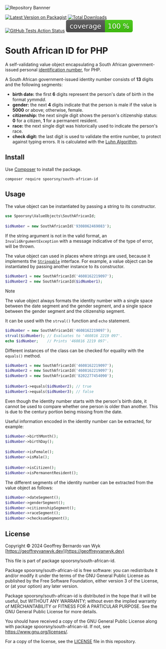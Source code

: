 ![Repository Bannner](https://banners.beyondco.de/South%20African%20ID.png?theme=light&packageManager=composer+require&packageName=spoorsny%2Fsouth-african-id&pattern=curtain&style=style_1&description=A+self-validating+value+object+encapsulating+a+South+African+government-issued+personal+identification+number.&md=1&showWatermark=1&fontSize=100px&images=https%3A%2F%2Fwww.php.net%2Fimages%2Flogos%2Fnew-php-logo.svg&widths=500) <!-- markdownlint-disable-line first-line-h1 -->

[![Latest Version on Packagist](https://img.shields.io/packagist/v/spoorsny/south-african-id.svg?style=flat-square)](https://packagist.org/packages/spoorsny/south-african-id)
[![Total Downloads](https://img.shields.io/packagist/dt/spoorsny/south-african-id.svg?style=flat-square)](https://packagist.org/packages/spoorsny/south-african-id)
[![GitHub Tests Action Status](https://img.shields.io/github/actions/workflow/status/spoorsny/php-south-african-id/continuous-integration.yml?branch=master&label=tests&style=flat-square)](https://github.com/spoorsny/php-south-african-id/actions?query=workflow%3Acontinuous-integration+branch%3Amaster)
[![PHPUnit Code Coverage](https://github.com/spoorsny/php-south-african-id/blob/image-data/coverage.svg)](https://github.com/spoorsny/php-south-african-id/actions?query=workflow%3Acontinuous-integration+branch%3Amaster)

# South African ID for PHP

A self-validating value object encapsulating a South African
government-issued personal [identification number](https://www.westerncape.gov.za/general-publication/decoding-your-south-african-id-number-0),
for PHP.

A South African government-issued identity number consists of **13** digits and the following segments:

- **birth date:** the first **6** digits represent the person's date of birth
  in the format _yymmdd_.
- **gender:** the next **4** digits indicate that the person is male if the
  value is **5000** or above; otherwise, female.
- **citizenship:** the next single digit shows the person's citizenship
  status: **0** for a citizen, **1** for a permanent resident.
- **race:** the next single digit was historically used to indicate the person's race.
- **check digit:** the last digit is used to validate the entire number, to
  protect against typing errors. It is calculated with the
  [Luhn Algorithm](https://en.wikipedia.org/wiki/Luhn_algorithm).

## Install

Use [Composer](https://getcomposer.org) to install the package.

```shell
composer require spoorsny/south-african-id
```

## Usage

The value object can be instantiated by passing a string to its constructor.

```php
use Spoorsny\ValueObjects\SouthAfricanId;

$idNumber = new SouthAfricanId('9308062469083');
```

If the string argument is not in the valid format, an
`InvalidArgumentException` with a message indicative of the type of error, will
be thrown.

The value object can used in places where strings are used, because it
implements the [`Stringable`](https://php.net/Stringable) interface. For
example, a value object can be instantiated by passing another instance to its
constructor.

```php
$idNumber1 = new SouthAfricanId('4608162219097');
$idNumber2 = new SouthAfricanId($idNumber1);
```

> [!NOTE]
> The value object always formats the identity number with a single
> space between the date segment and the gender segment, and a single space
> between the gender segment and the citizenship segment.

It can be used with the `strval()` function and `echo` statement.

```php
$idNumber = new SouthAfricanId('4608162219097');
strval($idNumber); // Evaluates to '460816 2219 097'.
echo $idNumber;    // Prints '460816 2219 097'.
```

Different instances of the class can be checked for equality with the `equals()`
method.

```php
$idNumber1 = new SouthAfricanId('4608162219097');
$idNumber2 = new SouthAfricanId('4608162219097');
$idNumber3 = new SouthAfricanId('8202277454090');

$idNumber1->equals($idNumber2); // true
$idNumber1->equals($idNumber3); // false
```

Even though the identity number starts with the person's birth date, it cannot
be used to compare whether one person is older than another. This is due to the
century portion being missing from the date.

Useful information encoded in the identity number can be extracted, for example:

```php
$idNumber->birthMonth();
$idNumber->birthDay();

$idNumber->isFemale();
$idNumber->isMale();

$idNumber->isCitizen();
$idNumber->isPermanentResident();
```

The different segments of the identity number can be extracted from the value object as follows:

```php
$idNumber->dateSegment();
$idNumber->genderSegment();
$idNumber->citizenshipSegment();
$idNumber->raceSegment();
$idNumber->checksumSegment();
```

## License

Copyright &copy; 2024 Geoffrey Bernardo van Wyk [https://geoffreyvanwyk.dev](https://geoffreyvanwyk.dev)

This file is part of package spoorsny/south-african-id.

Package spoorsny/south-african-id is free software: you can redistribute it
and/or modify it under the terms of the GNU General Public License as
published by the Free Software Foundation, either version 3 of the License, or
(at your option) any later version.

Package spoorsny/south-african-id is distributed in the hope that it will be
useful, but WITHOUT ANY WARRANTY; without even the implied warranty of
MERCHANTABILITY or FITNESS FOR A PARTICULAR PURPOSE. See the GNU General
Public License for more details.

You should have received a copy of the GNU General Public License along with
package spoorsny/south-african-id. If not, see <https://www.gnu.org/licenses/>.

For a copy of the license, see the [LICENSE](LICENSE) file in this repository.
